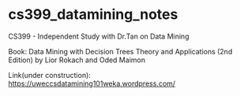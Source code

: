 # cs399_datamining_notes
CS399 - Independent Study with Dr.Tan on Data Mining

Book: Data Mining with Decision Trees Theory and Applications (2nd Edition) by Lior Rokach and Oded Maimon

Link(under construction): https://uweccsdatamining101weka.wordpress.com/ 
